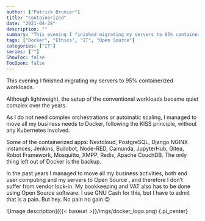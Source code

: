 ```yaml
---
author: ["Patrick Brunier"]
title: "Containerized"
date: "2021-04-28"
description: ""
summary: "This evening I finished migrating my servers to 95% containerized workloads."
tags: ["Docker", "Ethics", "IT", "Open Source"]
categories: ["IT"]
series: [""]
ShowToc: false
TocOpen: false
---
```


This evening I finished migrating my servers to 95% containerized workloads.

Although lightweight, the setup of the conventional workloads became quiet complex over the years.

As I do not need complex orchestrations or automatic scaling, I managed to move all my business needs to Docker, following the KISS principle, without any Kubernetes involved.

Some of the containerized apps: Nextcloud, PostgreSQL, Django NGINX instances, Jenkins, Buildbot, Node-RED, Camunda, JupyterHub, Gitea, Robot Framework, Mosquitto, XMPP, Redis, Apache CouchDB. The only thing left out of Docker is the backup.

In the past years I managed to move all my business activities, both end user computing and my servers to Open Source , and therefore I don’t suffer from vendor lock-in. My bookkeeping and VAT also has to be done using Open Source software. I use GNU Cash for this, but I have to admit that is a pain. But hey. No pain no gain 😉

![Image description]({{< baseurl >}}/imgs/docker_logo.png)
{.pi_center}